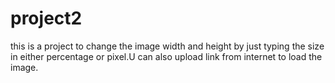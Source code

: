 # project2
this is a project to change the image width and height by just typing the size in either percentage or pixel.U can also upload link from internet to load the image.
